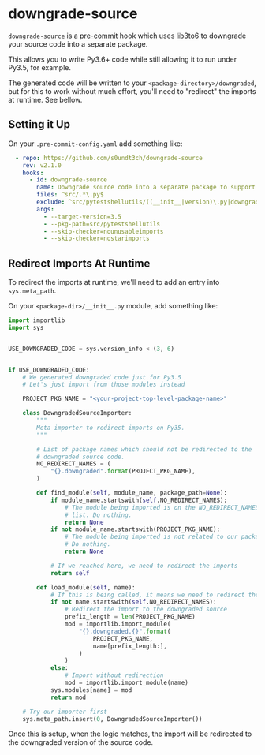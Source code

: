 # downgrade-source

`downgrade-source` is a [pre-commit](https://pre-commit.com/) hook which uses
[lib3to6](https://github.com/mbarkhau/lib3to6) to downgrade your source code into
a separate package.

This allows you to write Py3.6+ code while still allowing it to run under Py3.5, for example.

The generated code will be written to your `<package-directory>/downgraded`, but for this to
work without much effort, you'll need to "redirect" the imports at runtime. See bellow.

## Setting it Up

On your `.pre-commit-config.yaml` add something like:

```yaml
  - repo: https://github.com/s0undt3ch/downgrade-source
    rev: v2.1.0
    hooks:
      - id: downgrade-source
        name: Downgrade source code into a separate package to support Py3.5
        files: ^src/.*\.py$
        exclude: ^src/pytestshellutils/((__init__|version)\.py|downgraded/.*\.py)$
        args:
          - --target-version=3.5
          - --pkg-path=src/pytestshellutils
          - --skip-checker=nounusableimports
          - --skip-checker=nostarimports
```

## Redirect Imports At Runtime

To redirect the imports at runtime, we'll need to add an entry into `sys.meta_path`.

On your `<package-dir>/__init__.py` module, add something like:

```python
import importlib
import sys


USE_DOWNGRADED_CODE = sys.version_info < (3, 6)


if USE_DOWNGRADED_CODE:
    # We generated downgraded code just for Py3.5
    # Let's just import from those modules instead

    PROJECT_PKG_NAME = "<your-project-top-level-package-name>"

    class DowngradedSourceImporter:
        """
        Meta importer to redirect imports on Py35.
        """

        # List of package names which should not be redirected to the
        # downgraded source code.
        NO_REDIRECT_NAMES = (
            "{}.downgraded".format(PROJECT_PKG_NAME),
        )

        def find_module(self, module_name, package_path=None):
            if module_name.startswith(self.NO_REDIRECT_NAMES):
                # The module being imported is on the NO_REDIRECT_NAMES
                # list. Do nothing.
                return None
            if not module_name.startswith(PROJECT_PKG_NAME):
                # The module being imported is not related to our package.
                # Do nothing.
                return None

            # If we reached here, we need to redirect the imports
            return self

        def load_module(self, name):
            # If this is being called, it means we need to redirect the import
            if not name.startswith(self.NO_REDIRECT_NAMES):
                # Redirect the import to the downgraded source
                prefix_length = len(PROJECT_PKG_NAME)
                mod = importlib.import_module(
                    "{}.downgraded.{}".format(
                        PROJECT_PKG_NAME,
                        name[prefix_length:],
                    )
                )
            else:
                # Import without redirection
                mod = importlib.import_module(name)
            sys.modules[name] = mod
            return mod

    # Try our importer first
    sys.meta_path.insert(0, DowngradedSourceImporter())
```

Once this is setup, when the logic matches, the import will be redirected to the downgraded
version of the source code.
